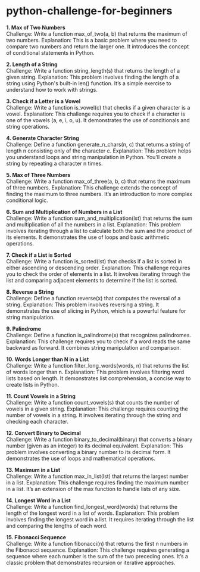 ﻿# python-challenge-for-beginners


**1. Max of Two Numbers**<br>
Challenge: Write a function max_of_two(a, b) that returns the maximum of two numbers.
Explanation: This is a basic problem where you need to compare two numbers and return the larger one. It introduces the concept of conditional statements in Python.


**2. Length of a String**<br>
Challenge: Write a function string_length(s) that returns the length of a given string.
Explanation: This problem involves finding the length of a string using Python's built-in len() function. It’s a simple exercise to understand how to work with strings.


**3. Check if a Letter is a Vowel**<br>
Challenge: Write a function is_vowel(c) that checks if a given character is a vowel.
Explanation: This challenge requires you to check if a character is one of the vowels (a, e, i, o, u). It demonstrates the use of conditionals and string operations.


**4. Generate Character String**<br>
Challenge: Define a function generate_n_chars(n, c) that returns a string of length n consisting only of the character c.
Explanation: This problem helps you understand loops and string manipulation in Python. You’ll create a string by repeating a character n times.


**5. Max of Three Numbers**<br>
Challenge: Write a function max_of_three(a, b, c) that returns the maximum of three numbers.
Explanation: This challenge extends the concept of finding the maximum to three numbers. It’s an introduction to more complex conditional logic.


**6. Sum and Multiplication of Numbers in a List**<br>
Challenge: Write a function sum_and_multiplication(lst) that returns the sum and multiplication of all the numbers in a list.
Explanation: This problem involves iterating through a list to calculate both the sum and the product of its elements. It demonstrates the use of loops and basic arithmetic operations.


**7. Check if a List is Sorted**<br>
Challenge: Write a function is_sorted(lst) that checks if a list is sorted in either ascending or descending order.
Explanation: This challenge requires you to check the order of elements in a list. It involves iterating through the list and comparing adjacent elements to determine if the list is sorted.


**8. Reverse a String**<br>
Challenge: Define a function reverse(x) that computes the reversal of a string.
Explanation: This problem involves reversing a string. It demonstrates the use of slicing in Python, which is a powerful feature for string manipulation.


**9. Palindrome**<br>
Challenge: Define a function is_palindrome(x) that recognizes palindromes.
Explanation: This challenge requires you to check if a word reads the same backward as forward. It combines string manipulation and comparison.


**10. Words Longer than N in a List**<br>
Challenge: Write a function filter_long_words(words, n) that returns the list of words longer than n.
Explanation: This problem involves filtering word lists based on length. It demonstrates list comprehension, a concise way to create lists in Python.


**11. Count Vowels in a String**<br>
Challenge: Write a function count_vowels(s) that counts the number of vowels in a given string.
Explanation: This challenge requires counting the number of vowels in a string. It involves iterating through the string and checking each character.


**12. Convert Binary to Decimal**<br>
Challenge: Write a function binary_to_decimal(binary) that converts a binary number (given as an integer) to its decimal equivalent.
Explanation: This problem involves converting a binary number to its decimal form. It demonstrates the use of loops and mathematical operations.


**13. Maximum in a List**<br>
Challenge: Write a function max_in_list(lst) that returns the largest number in a list.
Explanation: This challenge requires finding the maximum number in a list. It’s an extension of the max function to handle lists of any size.


**14. Longest Word in a List**<br>
Challenge: Write a function find_longest_word(words) that returns the length of the longest word in a list of words.
Explanation: This problem involves finding the longest word in a list. It requires iterating through the list and comparing the lengths of each word.


**15. Fibonacci Sequence**<br>
Challenge: Write a function fibonacci(n) that returns the first n numbers in the Fibonacci sequence.
Explanation: This challenge requires generating a sequence where each number is the sum of the two preceding ones. It’s a classic problem that demonstrates recursion or iterative approaches.
